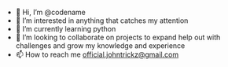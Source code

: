 - 👋 Hi, I’m @codename
- 👀 I’m interested in anything that catches my attention
- 🌱 I’m currently learning python
- 💞️ I’m looking to collaborate on projects to expand help out with challenges and grow my knowledge and experience
- 📫 How to reach me official.johntrickz@gmail.com

<!---
shrewdmind/shrewdmind is a ✨ special ✨ repository because its `README.md` (this file) appears on your GitHub profile.
You can click the Preview link to take a look at your changes.
--->

